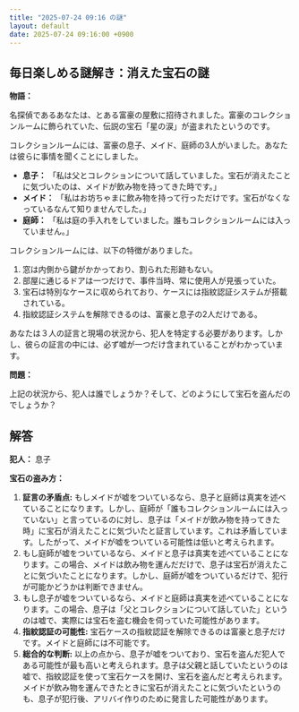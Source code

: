 ```yaml
---
title: "2025-07-24 09:16 の謎"
layout: default
date: 2025-07-24 09:16:00 +0900
---
```

## 毎日楽しめる謎解き：消えた宝石の謎

**物語：**

名探偵であるあなたは、とある富豪の屋敷に招待されました。富豪のコレクションルームに飾られていた、伝説の宝石「星の涙」が盗まれたというのです。

コレクションルームには、富豪の息子、メイド、庭師の3人がいました。あなたは彼らに事情を聞くことにしました。

*   **息子：** 「私は父とコレクションについて話していました。宝石が消えたことに気づいたのは、メイドが飲み物を持ってきた時です。」
*   **メイド：** 「私はお坊ちゃまに飲み物を持って行っただけです。宝石がなくなっているなんて知りませんでした。」
*   **庭師：** 「私は庭の手入れをしていました。誰もコレクションルームには入っていません。」

コレクションルームには、以下の特徴がありました。

1.  窓は内側から鍵がかかっており、割られた形跡もない。
2.  部屋に通じるドアは一つだけで、事件当時、常に使用人が見張っていた。
3.  宝石は特別なケースに収められており、ケースには指紋認証システムが搭載されている。
4.  指紋認証システムを解除できるのは、富豪と息子の2人だけである。

あなたは３人の証言と現場の状況から、犯人を特定する必要があります。しかし、彼らの証言の中には、必ず嘘が一つだけ含まれていることがわかっています。

**問題：**

上記の状況から、犯人は誰でしょうか？そして、どのようにして宝石を盗んだのでしょうか？

## 解答

**犯人：** 息子

**宝石の盗み方：**

1.  **証言の矛盾点:** もしメイドが嘘をついているなら、息子と庭師は真実を述べていることになります。しかし、庭師が「誰もコレクションルームには入っていない」と言っているのに対し、息子は「メイドが飲み物を持ってきた時」に宝石が消えたことに気づいたと証言しています。これは矛盾しています。したがって、メイドが嘘をついている可能性は低いと考えられます。
2.  もし庭師が嘘をついているなら、メイドと息子は真実を述べていることになります。この場合、メイドは飲み物を運んだだけで、息子は宝石が消えたことに気づいたことになります。しかし、庭師が嘘をついているだけで、犯行が可能かどうかは判断できません。
3.  もし息子が嘘をついているなら、メイドと庭師は真実を述べていることになります。この場合、息子は「父とコレクションについて話していた」というのは嘘で、実際には宝石を盗む機会を伺っていた可能性があります。
4.  **指紋認証の可能性:** 宝石ケースの指紋認証を解除できるのは富豪と息子だけです。メイドと庭師には不可能です。
5.  **総合的な判断:** 以上の点から、息子が嘘をついており、宝石を盗んだ犯人である可能性が最も高いと考えられます。息子は父親と話していたというのは嘘で、指紋認証を使って宝石ケースを開け、宝石を盗んだと考えられます。メイドが飲み物を運んできたときに宝石が消えたことに気づいたというのも、息子が犯行後、アリバイ作りのために発言した可能性があります。
